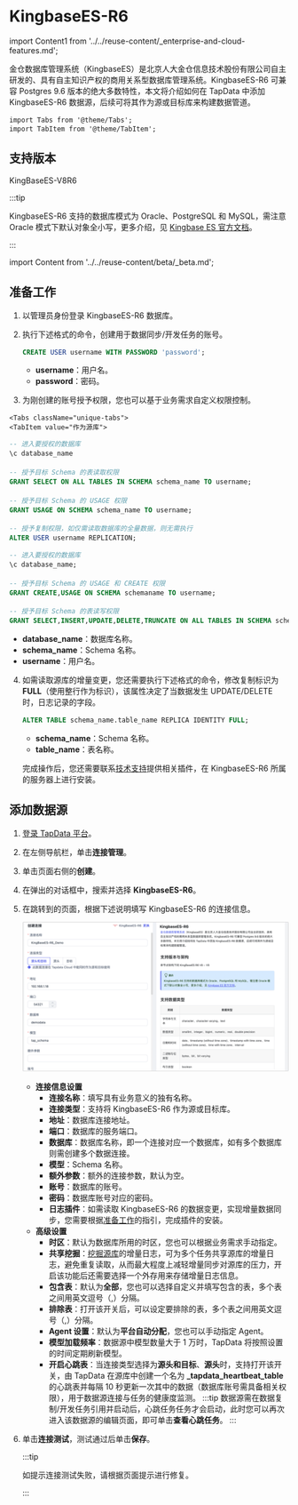 # KingbaseES-R6
import Content1 from '../../reuse-content/_enterprise-and-cloud-features.md';

<Content1 />

金仓数据库管理系统（KingbaseES）是北京人大金仓信息技术股份有限公司自主研发的、具有自主知识产权的商用关系型数据库管理系统。KingbaseES-R6 可兼容 Postgres 9.6 版本的绝大多数特性，本文将介绍如何在 TapData 中添加 KingbaseES-R6 数据源，后续可将其作为源或目标库来构建数据管道。

```mdx-code-block
import Tabs from '@theme/Tabs';
import TabItem from '@theme/TabItem';
```

## 支持版本

KingBaseES-V8R6

:::tip

KingbaseES-R6 支持的数据库模式为 Oracle、PostgreSQL 和 MySQL，需注意 Oracle 模式下默认对象全小写，更多介绍，见 [Kingbase ES 官方文档](https://help.kingbase.com.cn/v8/index.html)。

:::

import Content from '../../reuse-content/beta/_beta.md';

<Content />

## <span id="prerequisite">准备工作</span>

1. 以管理员身份登录 KingbaseES-R6 数据库。

2. 执行下述格式的命令，创建用于数据同步/开发任务的账号。

   ```sql
   CREATE USER username WITH PASSWORD 'password';
   ```

   * **username**：用户名。
   * **password**：密码。

3. 为刚创建的账号授予权限，您也可以基于业务需求自定义权限控制。

```mdx-code-block
<Tabs className="unique-tabs">
<TabItem value="作为源库">
```

```sql
-- 进入要授权的数据库
\c database_name

-- 授予目标 Schema 的表读取权限
GRANT SELECT ON ALL TABLES IN SCHEMA schema_name TO username;

-- 授予目标 Schema 的 USAGE 权限
GRANT USAGE ON SCHEMA schema_name TO username;

-- 授予复制权限，如仅需读取数据库的全量数据，则无需执行
ALTER USER username REPLICATION;
```

</TabItem>

<TabItem value="作为目标库">

```sql
-- 进入要授权的数据库
\c database_name;

-- 授予目标 Schema 的 USAGE 和 CREATE 权限
GRANT CREATE,USAGE ON SCHEMA schemaname TO username;

-- 授予目标 Schema 的表读写权限
GRANT SELECT,INSERT,UPDATE,DELETE,TRUNCATE ON ALL TABLES IN SCHEMA schemaname TO username;
```

</TabItem>
</Tabs>

* **database_name**：数据库名称。
* **schema_name**：Schema 名称。
* **username**：用户名。

4. 如需读取源库的增量变更，您还需要执行下述格式的命令，修改复制标识为 **FULL**（使用整行作为标识），该属性决定了当数据发生 UPDATE/DELETE 时，日志记录的字段。

   ```sql
   ALTER TABLE schema_name.table_name REPLICA IDENTITY FULL;
   ```

   * **schema_name**：Schema 名称。
   * **table_name**：表名称。

   完成操作后，您还需要联系[技术支持](../../support.md)提供相关插件，在 KingbaseES-R6 所属的服务器上进行安装。




## 添加数据源

1. [登录 TapData 平台](../../user-guide/log-in.md)。

2. 在左侧导航栏，单击**连接管理**。

3. 单击页面右侧的**创建**。

4. 在弹出的对话框中，搜索并选择 **KingbaseES-R6**。

5. 在跳转到的页面，根据下述说明填写 KingbaseES-R6 的连接信息。

   ![KingbaseES-R6 连接示例](../../images/kingbasees_r6_connection.png)

   * **连接信息设置**
     * **连接名称**：填写具有业务意义的独有名称。
     * **连接类型**：支持将 KingbaseES-R6 作为源或目标库。
     * **地址**：数据库连接地址。
     * **端口**：数据库的服务端口。
     * **数据库**：数据库名称，即一个连接对应一个数据库，如有多个数据库则需创建多个数据连接。
     * **模型**：Schema 名称。
     * **额外参数**：额外的连接参数，默认为空。
     * **账号**：数据库的账号。
     * **密码**：数据库账号对应的密码。
     * **日志插件**：如需读取 KingbaseES-R6 的数据变更，实现增量数据同步，您需要根据[准备工作](#prerequisite)的指引，完成插件的安装。
   * **高级设置**
     * **时区**：默认为数据库所用的时区，您也可以根据业务需求手动指定。
     * **共享挖掘**：[挖掘源库](../../user-guide/advanced-settings/share-mining.md)的增量日志，可为多个任务共享源库的增量日志，避免重复读取，从而最大程度上减轻增量同步对源库的压力，开启该功能后还需要选择一个外存用来存储增量日志信息。
     * **包含表**：默认为**全部**，您也可以选择自定义并填写包含的表，多个表之间用英文逗号（,）分隔。
     * **排除表**：打开该开关后，可以设定要排除的表，多个表之间用英文逗号（,）分隔。
     * **Agent 设置**：默认为**平台自动分配**，您也可以手动指定 Agent。
     * **模型加载频率**：数据源中模型数量大于 1 万时，TapData 将按照设置的时间定期刷新模型。
     * **开启心跳表**：当连接类型选择为**源头和目标**、**源头**时，支持打开该开关，由 TapData 在源库中创建一个名为 **_tapdata_heartbeat_table** 的心跳表并每隔 10 秒更新一次其中的数据（数据库账号需具备相关权限），用于数据源连接与任务的健康度监测。
       :::tip
       数据源需在数据复制/开发任务引用并启动后，心跳任务任务才会启动，此时您可以再次进入该数据源的编辑页面，即可单击**查看心跳任务**。
       :::

6. 单击**连接测试**，测试通过后单击**保存**。

   :::tip

   如提示连接测试失败，请根据页面提示进行修复。

   :::